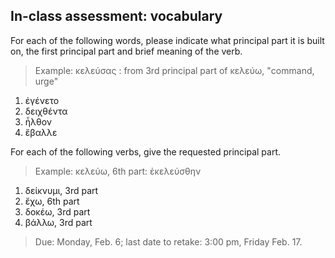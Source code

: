 ## In-class assessment: vocabulary

For each of the following words, please indicate what principal part it is built on, the first principal part and brief meaning of the verb.

> Example: κελεύσας  : from 3rd principal part of κελεύω, "command, urge"

1. ἐγένετο
2. δειχθέντα
3. ἦλθον
4. ἔβαλλε

For each of the following verbs, give the requested principal part.

> Example: κελεύω, 6th part:  ἐκελεύσθην

1. δείκνυμι, 3rd part
2. ἔχω, 6th part
3. δοκέω, 3rd part
4. βάλλω, 3rd part


> Due: Monday, Feb. 6; last date to retake: 3:00 pm, Friday Feb. 17.